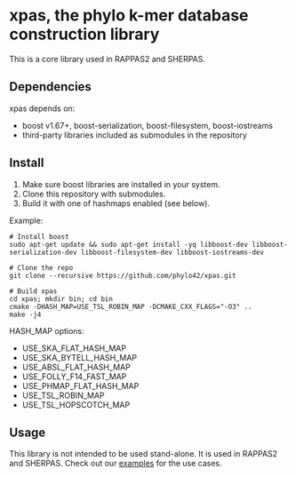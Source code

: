 # xpas, the phylo k-mer database construction library


This is a core library used in RAPPAS2 and SHERPAS.

## Dependencies
xpas depends on:
- boost v1.67+, boost-serialization, boost-filesystem, boost-iostreams
- third-party libraries included as submodules in the repository

## Install

1. Make sure boost libraries are installed in your system.
2. Clone this repository with submodules.
3. Build it with one of hashmaps enabled (see below).

Example:
```
# Install boost
sudo apt-get update && sudo apt-get install -yq libboost-dev libboost-serialization-dev libboost-filesystem-dev libboost-iostreams-dev

# Clone the repo
git clone --recursive https://github.com/phylo42/xpas.git

# Build xpas
cd xpas; mkdir bin; cd bin
cmake -DHASH_MAP=USE_TSL_ROBIN_MAP -DCMAKE_CXX_FLAGS="-O3" ..
make -j4
```

HASH_MAP options:
- USE_SKA_FLAT_HASH_MAP
- USE_SKA_BYTELL_HASH_MAP
- USE_ABSL_FLAT_HASH_MAP
- USE_FOLLY_F14_FAST_MAP
- USE_PHMAP_FLAT_HASH_MAP
- USE_TSL_ROBIN_MAP
- USE_TSL_HOPSCOTCH_MAP

## Usage
This library is not intended to be used stand-alone. It is used in RAPPAS2 and SHERPAS. Check out our [examples](https://github.com/phylo42/xpas/tree/master/examples) for the use cases.

